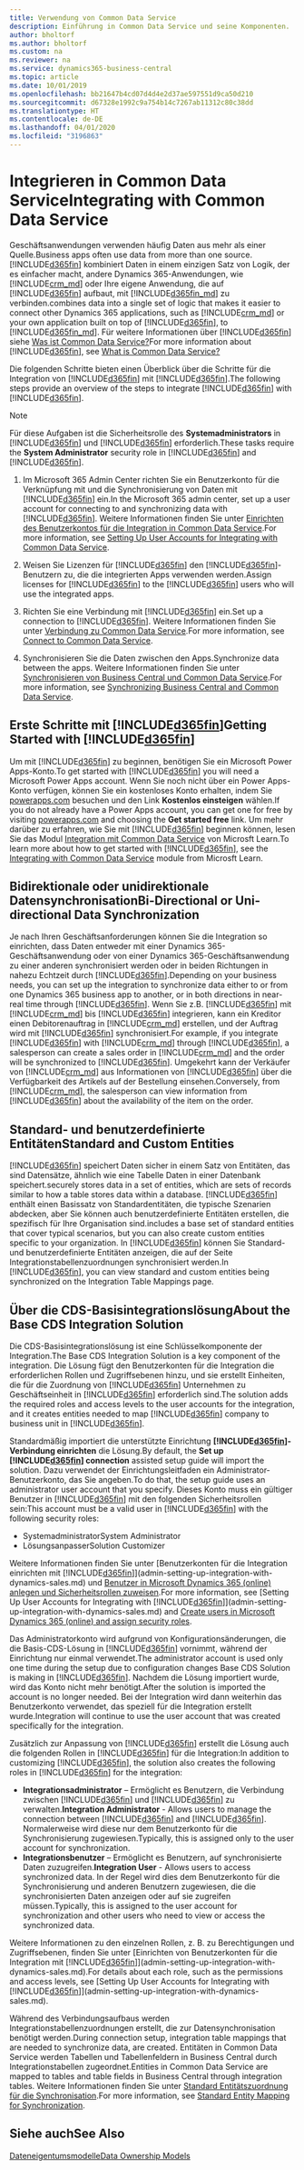 ```yaml
---
title: Verwendung von Common Data Service
description: Einführung in Common Data Service und seine Komponenten.
author: bholtorf
ms.author: bholtorf
ms.custom: na
ms.reviewer: na
ms.service: dynamics365-business-central
ms.topic: article
ms.date: 10/01/2019
ms.openlocfilehash: bb21647b4cd07d4d4e2d37ae597551d9ca50d210
ms.sourcegitcommit: d67328e1992c9a754b14c7267ab11312c80c38dd
ms.translationtype: HT
ms.contentlocale: de-DE
ms.lasthandoff: 04/01/2020
ms.locfileid: "3196863"
---
```

# <a name="integrating-with-common-data-service"></a><span data-ttu-id="c6b9b-103">Integrieren in Common Data Service</span><span class="sxs-lookup"><span data-stu-id="c6b9b-103">Integrating with Common Data Service</span></span>
<span data-ttu-id="c6b9b-104">Geschäftsanwendungen verwenden häufig Daten aus mehr als einer Quelle.</span><span class="sxs-lookup"><span data-stu-id="c6b9b-104">Business apps often use data from more than one source.</span></span> [!INCLUDE[d365fin](includes/cds_long_md.md)] <span data-ttu-id="c6b9b-105">kombiniert Daten in einem einzigen Satz von Logik, der es einfacher macht, andere Dynamics 365-Anwendungen, wie [!INCLUDE[crm_md](includes/crm_md.md)] oder Ihre eigene Anwendung, die auf [!INCLUDE[d365fin](includes/cds_long_md.md)] aufbaut, mit [!INCLUDE[d365fin_md](includes/d365fin_md.md)] zu verbinden.</span><span class="sxs-lookup"><span data-stu-id="c6b9b-105">combines data into a single set of logic that makes it easier to connect other Dynamics 365 applications, such as [!INCLUDE[crm_md](includes/crm_md.md)] or your own application built on top of [!INCLUDE[d365fin](includes/cds_long_md.md)], to [!INCLUDE[d365fin_md](includes/d365fin_md.md)].</span></span> <span data-ttu-id="c6b9b-106">Für weitere Informationen über [!INCLUDE[d365fin](includes/cds_long_md.md)] siehe [Was ist Common Data Service?](https://docs.microsoft.com/powerapps/maker/common-data-service/data-platform-intro)</span><span class="sxs-lookup"><span data-stu-id="c6b9b-106">For more information about [!INCLUDE[d365fin](includes/cds_long_md.md)], see [What is Common Data Service?](https://docs.microsoft.com/powerapps/maker/common-data-service/data-platform-intro)</span></span>

<span data-ttu-id="c6b9b-107">Die folgenden Schritte bieten einen Überblick über die Schritte für die Integration von [!INCLUDE[d365fin](includes/cds_long_md.md)] mit [!INCLUDE[d365fin](includes/d365fin_md.md)].</span><span class="sxs-lookup"><span data-stu-id="c6b9b-107">The following steps provide an overview of the steps to integrate [!INCLUDE[d365fin](includes/cds_long_md.md)] with [!INCLUDE[d365fin](includes/d365fin_md.md)].</span></span>

> [!Note]  
> <span data-ttu-id="c6b9b-108">Für diese Aufgaben ist die Sicherheitsrolle des **Systemadministrators** in [!INCLUDE[d365fin](includes/cds_long_md.md)] und [!INCLUDE[d365fin](includes/d365fin_md.md)] erforderlich.</span><span class="sxs-lookup"><span data-stu-id="c6b9b-108">These tasks require the **System Administrator** security role in [!INCLUDE[d365fin](includes/cds_long_md.md)] and [!INCLUDE[d365fin](includes/d365fin_md.md)].</span></span>  

1. <span data-ttu-id="c6b9b-109">Im Microsoft 365 Admin Center richten Sie ein Benutzerkonto für die Verknüpfung mit und die Synchronisierung von Daten mit [!INCLUDE[d365fin](includes/cds_long_md.md)] ein.</span><span class="sxs-lookup"><span data-stu-id="c6b9b-109">In the Microsoft 365 admin center, set up a user account for connecting to and synchronizing data with [!INCLUDE[d365fin](includes/cds_long_md.md)].</span></span> <span data-ttu-id="c6b9b-110">Weitere Informationen finden Sie unter [Einrichten des Benutzerkontos für die Integration in Common Data Service](admin-setting-up-integration-with-dynamics-sales.md).</span><span class="sxs-lookup"><span data-stu-id="c6b9b-110">For more information, see [Setting Up User Accounts for Integrating with Common Data Service](admin-setting-up-integration-with-dynamics-sales.md).</span></span>

2. <span data-ttu-id="c6b9b-111">Weisen Sie Lizenzen für [!INCLUDE[d365fin](includes/cds_long_md.md)] den [!INCLUDE[d365fin](includes/d365fin_md.md)]-Benutzern zu, die die integrierten Apps verwenden werden.</span><span class="sxs-lookup"><span data-stu-id="c6b9b-111">Assign licenses for [!INCLUDE[d365fin](includes/cds_long_md.md)] to the [!INCLUDE[d365fin](includes/d365fin_md.md)] users who will use the integrated apps.</span></span>

3. <span data-ttu-id="c6b9b-112">Richten Sie eine Verbindung mit [!INCLUDE[d365fin](includes/cds_long_md.md)] ein.</span><span class="sxs-lookup"><span data-stu-id="c6b9b-112">Set up a connection to [!INCLUDE[d365fin](includes/cds_long_md.md)].</span></span> <span data-ttu-id="c6b9b-113">Weitere Informationen finden Sie unter [Verbindung zu Common Data Service](admin-how-to-set-up-a-dynamics-crm-connection.md).</span><span class="sxs-lookup"><span data-stu-id="c6b9b-113">For more information, see [Connect to Common Data Service](admin-how-to-set-up-a-dynamics-crm-connection.md).</span></span>  

4. <span data-ttu-id="c6b9b-114">Synchronisieren Sie die Daten zwischen den Apps.</span><span class="sxs-lookup"><span data-stu-id="c6b9b-114">Synchronize data between the apps.</span></span> <span data-ttu-id="c6b9b-115">Weitere Informationen finden Sie unter [Synchronisieren von Business Central und Common Data Service](admin-synchronizing-business-central-and-sales.md).</span><span class="sxs-lookup"><span data-stu-id="c6b9b-115">For more information, see [Synchronizing Business Central and Common Data Service](admin-synchronizing-business-central-and-sales.md).</span></span> 

## <a name="getting-started-with-d365fin"></a><span data-ttu-id="c6b9b-116">Erste Schritte mit [!INCLUDE[d365fin](includes/cds_long_md.md)]</span><span class="sxs-lookup"><span data-stu-id="c6b9b-116">Getting Started with [!INCLUDE[d365fin](includes/cds_long_md.md)]</span></span>
<span data-ttu-id="c6b9b-117">Um mit [!INCLUDE[d365fin](includes/cds_long_md.md)] zu beginnen, benötigen Sie ein Microsoft Power Apps-Konto.</span><span class="sxs-lookup"><span data-stu-id="c6b9b-117">To get started with [!INCLUDE[d365fin](includes/cds_long_md.md)] you will need a Microsoft Power Apps account.</span></span> <span data-ttu-id="c6b9b-118">Wenn Sie noch nicht über ein Power Apps-Konto verfügen, können Sie ein kostenloses Konto erhalten, indem Sie [powerapps.com](https://web.powerapps.com/?utm_source=padocs&utm_medium=linkinadoc&utm_campaign=referralsfromdoc) besuchen und den Link **Kostenlos einsteigen** wählen.</span><span class="sxs-lookup"><span data-stu-id="c6b9b-118">If you do not already have a Power Apps account, you can get one for free by visiting [powerapps.com](https://web.powerapps.com/?utm_source=padocs&utm_medium=linkinadoc&utm_campaign=referralsfromdoc) and choosing the **Get started free** link.</span></span> <span data-ttu-id="c6b9b-119">Um mehr darüber zu erfahren, wie Sie mit [!INCLUDE[d365fin](includes/cds_long_md.md)] beginnen können, lesen Sie das Modul [Integration mit Common Data Service](https://docs.microsoft.com/learn/modules/get-started-with-powerapps-common-data-service/) von Microsft Learn.</span><span class="sxs-lookup"><span data-stu-id="c6b9b-119">To learn more about how to get started with [!INCLUDE[d365fin](includes/cds_long_md.md)], see the [Integrating with Common Data Service](https://docs.microsoft.com/learn/modules/get-started-with-powerapps-common-data-service/) module from Microsft Learn.</span></span>

## <a name="bi-directional-or-uni-directional-data-synchronization"></a><span data-ttu-id="c6b9b-120">Bidirektionale oder unidirektionale Datensynchronisation</span><span class="sxs-lookup"><span data-stu-id="c6b9b-120">Bi-Directional or Uni-directional Data Synchronization</span></span>
<span data-ttu-id="c6b9b-121">Je nach Ihren Geschäftsanforderungen können Sie die Integration so einrichten, dass Daten entweder mit einer Dynamics 365-Geschäftsanwendung oder von einer Dynamics 365-Geschäftsanwendung zu einer anderen synchronisiert werden oder in beiden Richtungen in nahezu Echtzeit durch [!INCLUDE[d365fin](includes/cds_long_md.md)].</span><span class="sxs-lookup"><span data-stu-id="c6b9b-121">Depending on your business needs, you can set up the integration to synchronize data either to or from one Dynamics 365 business app to another, or in both directions in near-real time through [!INCLUDE[d365fin](includes/cds_long_md.md)].</span></span> <span data-ttu-id="c6b9b-122">Wenn Sie z.B. [!INCLUDE[d365fin](includes/d365fin_md.md)] mit [!INCLUDE[crm_md](includes/crm_md.md)] bis [!INCLUDE[d365fin](includes/cds_long_md.md)] integrieren, kann ein Kreditor einen Debitorenauftrag in [!INCLUDE[crm_md](includes/crm_md.md)] erstellen, und der Auftrag wird mit [!INCLUDE[d365fin](includes/d365fin_md.md)] synchronisiert.</span><span class="sxs-lookup"><span data-stu-id="c6b9b-122">For example, if you integrate [!INCLUDE[d365fin](includes/d365fin_md.md)] with [!INCLUDE[crm_md](includes/crm_md.md)] through [!INCLUDE[d365fin](includes/cds_long_md.md)], a salesperson can create a sales order in [!INCLUDE[crm_md](includes/crm_md.md)] and the order will be synchronized to [!INCLUDE[d365fin](includes/d365fin_md.md)].</span></span> <span data-ttu-id="c6b9b-123">Umgekehrt kann der Verkäufer von [!INCLUDE[crm_md](includes/crm_md.md)] aus Informationen von [!INCLUDE[d365fin](includes/d365fin_md.md)] über die Verfügbarkeit des Artikels auf der Bestellung einsehen.</span><span class="sxs-lookup"><span data-stu-id="c6b9b-123">Conversely, from [!INCLUDE[crm_md](includes/crm_md.md)], the salesperson can view information from [!INCLUDE[d365fin](includes/d365fin_md.md)] about the availability of the item on the order.</span></span> 

## <a name="standard-and-custom-entities"></a><span data-ttu-id="c6b9b-124">Standard- und benutzerdefinierte Entitäten</span><span class="sxs-lookup"><span data-stu-id="c6b9b-124">Standard and Custom Entities</span></span>
[!INCLUDE[d365fin](includes/cds_long_md.md)] <span data-ttu-id="c6b9b-125">speichert Daten sicher in einem Satz von Entitäten, das sind Datensätze, ähnlich wie eine Tabelle Daten in einer Datenbank speichert.</span><span class="sxs-lookup"><span data-stu-id="c6b9b-125">securely stores data in a set of entities, which are sets of records similar to how a table stores data within a database.</span></span> [!INCLUDE[d365fin](includes/cds_long_md.md)] <span data-ttu-id="c6b9b-126">enthält einen Basissatz von Standardentitäten, die typische Szenarien abdecken, aber Sie können auch benutzerdefinierte Entitäten erstellen, die spezifisch für Ihre Organisation sind.</span><span class="sxs-lookup"><span data-stu-id="c6b9b-126">includes a base set of standard entities that cover typical scenarios, but you can also create custom entities specific to your organization.</span></span> <span data-ttu-id="c6b9b-127">In [!INCLUDE[d365fin](includes/d365fin_md.md)] können Sie Standard- und benutzerdefinierte Entitäten anzeigen, die auf der Seite Integrationstabellenzuordnungen synchronisiert werden.</span><span class="sxs-lookup"><span data-stu-id="c6b9b-127">In [!INCLUDE[d365fin](includes/d365fin_md.md)], you can view standard and custom entities being synchronized on the Integration Table Mappings page.</span></span>

## <a name="about-the-base-cds-integration-solution"></a><span data-ttu-id="c6b9b-128">Über die CDS-Basisintegrationslösung</span><span class="sxs-lookup"><span data-stu-id="c6b9b-128">About the Base CDS Integration Solution</span></span>
<span data-ttu-id="c6b9b-129">Die CDS-Basisintegrationslösung ist eine Schlüsselkomponente der Integration.</span><span class="sxs-lookup"><span data-stu-id="c6b9b-129">The Base CDS Integration Solution is a key component of the integration.</span></span> <span data-ttu-id="c6b9b-130">Die Lösung fügt den Benutzerkonten für die Integration die erforderlichen Rollen und Zugriffsebenen hinzu, und sie erstellt Einheiten, die für die Zuordnung von [!INCLUDE[d365fin](includes/d365fin_md.md)] Unternehmen zu Geschäftseinheit in [!INCLUDE[d365fin](includes/cds_long_md.md)] erforderlich sind.</span><span class="sxs-lookup"><span data-stu-id="c6b9b-130">The solution adds the required roles and access levels to the user accounts for the integration, and it creates entities needed to map [!INCLUDE[d365fin](includes/d365fin_md.md)] company to business unit in [!INCLUDE[d365fin](includes/cds_long_md.md)].</span></span> 

<span data-ttu-id="c6b9b-131">Standardmäßig importiert die unterstützte Einrichtung **[!INCLUDE[d365fin](includes/cds_long_md.md)]-Verbindung einrichten** die Lösung.</span><span class="sxs-lookup"><span data-stu-id="c6b9b-131">By default, the **Set up [!INCLUDE[d365fin](includes/cds_long_md.md)] connection** assisted setup guide will import the solution.</span></span> <span data-ttu-id="c6b9b-132">Dazu verwendet der Einrichtungsleitfaden ein Administrator-Benutzerkonto, das Sie angeben.</span><span class="sxs-lookup"><span data-stu-id="c6b9b-132">To do that, the setup guide uses an administrator user account that you specify.</span></span> <span data-ttu-id="c6b9b-133">Dieses Konto muss ein gültiger Benutzer in [!INCLUDE[d365fin](includes/cds_long_md.md)] mit den folgenden Sicherheitsrollen sein:</span><span class="sxs-lookup"><span data-stu-id="c6b9b-133">This account must be a valid user in [!INCLUDE[d365fin](includes/cds_long_md.md)] with the following security roles:</span></span>

* <span data-ttu-id="c6b9b-134">Systemadministrator</span><span class="sxs-lookup"><span data-stu-id="c6b9b-134">System Administrator</span></span>  
* <span data-ttu-id="c6b9b-135">Lösungsanpasser</span><span class="sxs-lookup"><span data-stu-id="c6b9b-135">Solution Customizer</span></span>  

<span data-ttu-id="c6b9b-136">Weitere Informationen finden Sie unter [Benutzerkonten für die Integration einrichten mit [!INCLUDE[d365fin](includes/cds_long_md.md)]](admin-setting-up-integration-with-dynamics-sales.md) und [Benutzer in Microsoft Dynamics 365 (online) anlegen und Sicherheitsrollen zuweisen](/dynamics365/customer-engagement/admin/create-users-assign-online-security-roles.md).</span><span class="sxs-lookup"><span data-stu-id="c6b9b-136">For more information, see [Setting Up User Accounts for Integrating with [!INCLUDE[d365fin](includes/cds_long_md.md)]](admin-setting-up-integration-with-dynamics-sales.md) and [Create users in Microsoft Dynamics 365 (online) and assign security roles](/dynamics365/customer-engagement/admin/create-users-assign-online-security-roles.md).</span></span> 

<span data-ttu-id="c6b9b-137">Das Administratorkonto wird aufgrund von Konfigurationsänderungen, die die Basis-CDS-Lösung in [!INCLUDE[d365fin](includes/cds_long_md.md)] vornimmt, während der Einrichtung nur einmal verwendet.</span><span class="sxs-lookup"><span data-stu-id="c6b9b-137">The administrator account is used only one time during the setup due to configuration changes Base CDS Solution is making in [!INCLUDE[d365fin](includes/cds_long_md.md)].</span></span> <span data-ttu-id="c6b9b-138">Nachdem die Lösung importiert wurde, wird das Konto nicht mehr benötigt.</span><span class="sxs-lookup"><span data-stu-id="c6b9b-138">After the solution is imported the account is no longer needed.</span></span> <span data-ttu-id="c6b9b-139">Bei der Integration wird dann weiterhin das Benutzerkonto verwendet, das speziell für die Integration erstellt wurde.</span><span class="sxs-lookup"><span data-stu-id="c6b9b-139">Integration will continue to use the user account that was created specifically for the integration.</span></span>

<span data-ttu-id="c6b9b-140">Zusätzlich zur Anpassung von [!INCLUDE[d365fin](includes/cds_long_md.md)] erstellt die Lösung auch die folgenden Rollen in [!INCLUDE[d365fin](includes/cds_long_md.md)] für die Integration:</span><span class="sxs-lookup"><span data-stu-id="c6b9b-140">In addition to customizing [!INCLUDE[d365fin](includes/cds_long_md.md)], the solution also creates the following roles in [!INCLUDE[d365fin](includes/cds_long_md.md)] for the integration:</span></span>

* <span data-ttu-id="c6b9b-141">**Integrationsadministrator** – Ermöglicht es Benutzern, die Verbindung zwischen [!INCLUDE[d365fin](includes/d365fin_md.md)] und [!INCLUDE[d365fin](includes/cds_long_md.md)] zu verwalten.</span><span class="sxs-lookup"><span data-stu-id="c6b9b-141">**Integration Administrator** - Allows users to manage the connection between [!INCLUDE[d365fin](includes/d365fin_md.md)] and [!INCLUDE[d365fin](includes/cds_long_md.md)].</span></span> <span data-ttu-id="c6b9b-142">Normalerweise wird diese nur dem Benutzerkonto für die Synchronisierung zugewiesen.</span><span class="sxs-lookup"><span data-stu-id="c6b9b-142">Typically, this is assigned only to the user account for synchronization.</span></span>  
* <span data-ttu-id="c6b9b-143">**Integrationsbenutzer** – Ermöglicht es Benutzern, auf synchronisierte Daten zuzugreifen.</span><span class="sxs-lookup"><span data-stu-id="c6b9b-143">**Integration User** - Allows users to access synchronized data.</span></span> <span data-ttu-id="c6b9b-144">In der Regel wird dies dem Benutzerkonto für die Synchronisierung und anderen Benutzern zugewiesen, die die synchronisierten Daten anzeigen oder auf sie zugreifen müssen.</span><span class="sxs-lookup"><span data-stu-id="c6b9b-144">Typically, this is assigned to the user account for synchronization and other users who need to view or access the synchronized data.</span></span>

<span data-ttu-id="c6b9b-145">Weitere Informationen zu den einzelnen Rollen, z. B. zu Berechtigungen und Zugriffsebenen, finden Sie unter [Einrichten von Benutzerkonten für die Integration mit [!INCLUDE[d365fin](includes/cds_long_md.md)]](admin-setting-up-integration-with-dynamics-sales.md).</span><span class="sxs-lookup"><span data-stu-id="c6b9b-145">For details about each role, such as the permissions and access levels, see [Setting Up User Accounts for Integrating with [!INCLUDE[d365fin](includes/cds_long_md.md)]](admin-setting-up-integration-with-dynamics-sales.md).</span></span>

<span data-ttu-id="c6b9b-146">Während des Verbindungsaufbaus werden Integrationstabellenzuordnungen erstellt, die zur Datensynchronisation benötigt werden.</span><span class="sxs-lookup"><span data-stu-id="c6b9b-146">During connection setup, integration table mappings that are needed to synchronize data, are created.</span></span> <span data-ttu-id="c6b9b-147">Entitäten in Common Data Service werden Tabellen und Tabellenfeldern in Business Central durch Integrationstabellen zugeordnet.</span><span class="sxs-lookup"><span data-stu-id="c6b9b-147">Entities in Common Data Service are mapped to tables and table fields in Business Central through integration tables.</span></span> <span data-ttu-id="c6b9b-148">Weitere Informationen finden Sie unter [Standard Entitätszuordnung für die Synchronisation](admin-synchronizing-business-central-and-sales.md#standard-entity-mapping-for-synchronization).</span><span class="sxs-lookup"><span data-stu-id="c6b9b-148">For more information, see [Standard Entity Mapping for Synchronization](admin-synchronizing-business-central-and-sales.md#standard-entity-mapping-for-synchronization).</span></span>

## <a name="see-also"></a><span data-ttu-id="c6b9b-149">Siehe auch</span><span class="sxs-lookup"><span data-stu-id="c6b9b-149">See Also</span></span>
[<span data-ttu-id="c6b9b-150">Dateneigentumsmodelle</span><span class="sxs-lookup"><span data-stu-id="c6b9b-150">Data Ownership Models</span></span>](admin-cds-company-concept.md)  
<!--needs to be removed as this is moved to dev-itpro docs[Walkthrough: Customizing an Integration with Common Data Service](docs.microsoft.com/en-us/dynamics365/business-central/dev-itpro/administration/administration-custom-cds-integration) -->



